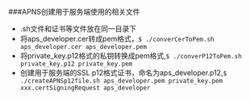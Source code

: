 ###APNS创建用于服务端使用的相关文件
- .sh文件和证书等文件放在同一目录下
- 将aps_developer.cer转成pem格式，`$ ./converCerToPem.sh aps_developer.cer aps_developer.pem`
- 将private_key.p12格式的私钥转换成pem格式,`$ ./converP12ToPem.sh private_key.p12 private_key.pem`
- 创建用于服务端的SSL p12格式证书，命名为aps_developer.p12,`$ ./createAPNSp12file.sh aps_developer.pem private_key.pem xxx.certSigningRequest aps_developer`
